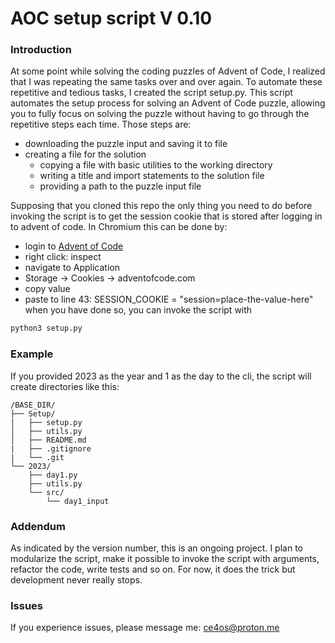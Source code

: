 # AOC setup script V 0.10

### Introduction 

At some point while solving the coding puzzles of Advent of Code, I realized that I was repeating the same tasks over and over again. To automate these repetitive and tedious tasks, I created the script setup.py. This script automates the setup process for solving an Advent of Code puzzle, allowing you to fully focus on solving the puzzle without having to go through the repetitive steps each time. Those steps are:
- downloading the puzzle input and saving it to file
- creating a file for the solution 
    - copying a file with basic utilities to the working directory
    - writing a title and import statements to the solution file
    - providing a path to the puzzle input file

Supposing that you cloned this repo the only thing you need to do before invoking the script is to get the session cookie that is stored after logging in to advent of code. In Chromium this can be done by: 
- login to [Advent of Code](https://adventofcode.com/) 
- right click: inspect 
- navigate to Application 
- Storage -> Cookies -> adventofcode.com 
- copy value 
- paste to line 43: 
SESSION_COOKIE = "session=place-the-value-here"
when you have done so, you can invoke the script with
```python
python3 setup.py
```

### Example

If you provided 2023 as the year and 1 as the day to the cli, the script will create directories like this:

```
/BASE_DIR/
├── Setup/
|   ├── setup.py
│   ├── utils.py
│   ├── README.md
|   ├── .gitignore
|   └── .git
└── 2023/
    ├── day1.py
    ├── utils.py
    └── src/
        └── day1_input
```

### Addendum

As indicated by the version number, this is an ongoing project. I plan to modularize the script,
make it possible to invoke the script with arguments, refactor the code, write tests and so on. For now, it does the trick but development never really stops.

### Issues

If you experience issues, please message me:
ce4os@proton.me
